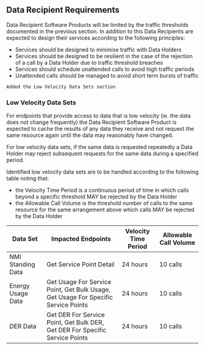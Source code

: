 ## Data Recipient Requirements
Data Recipient Software Products will be limited by the traffic thresholds documented in the previous section.  In addition to this Data Recipients are expected to design their services according to the following principles:

- Services should be designed to minimise traffic with Data Holders
- Services should be designed to be resilient in the case of the rejection of a call by a Data Holder due to traffic threshold breaches
- Services should schedule unattended calls to avoid high traffic periods
- Unattended calls should be managed to avoid short term bursts of traffic

```diff
Added the Low Velocity Data Sets section
```

### Low Velocity Data Sets
For endpoints that provide access to data that is low velocity (ie. the data does not change frequently) the Data Recipient Software Product is expected to cache the results of any data they receive and not request the same resource again until the data may reasonably have changed.

For low velocity data sets, if the same data is requested repeatedly a Data Holder may reject subsequent requests for the same data during a specified period.

Identified low velocity data sets are to be handled according to the following table noting that:

- the Velocity Time Period is a continuous period of time in which calls beyond a specific threshold MAY be rejected by the Data Holder
- the Allowable Call Volume is the threshold number of calls to the same resource for the same arrangement above which calls MAY be rejected by the Data Holder

| Data Set | Impacted Endpoints | Velocity Time Period | Allowable Call Volume |
|----------|--------------------|----------------------|-----------------------|
| NMI Standing Data | Get Service Point Detail | 24 hours | 10 calls |
| Energy Usage Data | Get Usage For Service Point, Get Bulk Usage, Get Usage For Specific Service Points | 24 hours | 10 calls |
| DER Data | Get DER For Service Point, Get Bulk DER, Get DER For Specific Service Points | 24 hours | 10 calls |
